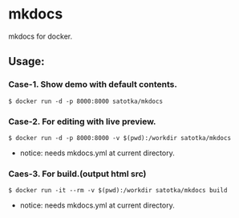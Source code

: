 # mkdocs
mkdocs for docker.

## Usage:

### Case-1. Show demo with default contents.

```
$ docker run -d -p 8000:8000 satotka/mkdocs
```

### Case-2. For editing with live preview.

```
$ docker run -d -p 8000:8000 -v $(pwd):/workdir satotka/mkdocs
```

- notice: needs mkdocs.yml at current directory.

### Caes-3. For build.(output html src)

```
$ docker run -it --rm -v $(pwd):/workdir satotka/mkdocs build
```

- notice: needs mkdocs.yml at current directory.


